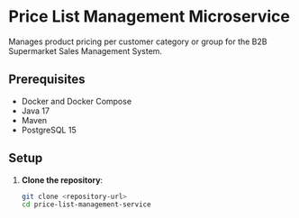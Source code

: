 # Price List Management Microservice
Manages product pricing per customer category or group for the B2B Supermarket Sales Management System.

## Prerequisites
- Docker and Docker Compose
- Java 17
- Maven
- PostgreSQL 15

## Setup
1. **Clone the repository**:
   ```bash
   git clone <repository-url>
   cd price-list-management-service